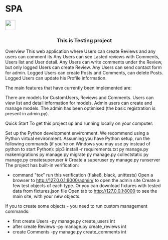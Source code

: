 # SPA
<img src="https://github.com/blackcater/blackcater/raw/main/images/Hi.gif" height="32"/></h1>
<h3 align="center">This is Testing project</h3>
Overview
This web application where Users can create Reviews and any users can comment its
Any Users can see Lasted reviews with Comments, Users list and User detail.
Any Users can write comments under the Review, but only logged Users can create Review.
Any Users can send contact form for admin.
Logged Users can create Posts and Comments, can delete Posts. 
Logged Users can update his Profile information.

The main features that have currently been implemented are:

There are models for CustomUsers, Reviews and Comments.
Users can view list and detail information for models.
Admin users can create and manage models. The admin has been optimised (the basic registration is present in admin.py).

Quick Start
To get this project up and running locally on your computer:

Set up the Python development environment. We recommend using a Python virtual environment.
Assuming you have Python setup, run the following commands (if you're on Windows you may use py instead of python to start Python):
pip3 install -r requirements.txt
py manage.py makemigrations
py manage.py migrate
py manage.py collectstatic
py manage.py createsuperuser # Create a superuser
py manage.py runserver
The project has built-in verification:
- command "tox" run this verification (flake8, black, unittests)
Open a browser to http://127.0.0.1:8000/admin/ to open the admin site
Create a few test objects of each type.
Or you can download fixtures with tested data from fixtures.json file
Open tab to http://127.0.0.1:8000 to see the main site, with your new objects.

If you to create some objects - you need to run custom management commands:
- first create Users -py manage.py create_users int
- after create Reviews -py manage.py create_reviews int
- create Comments -py manage.py create_comments int
